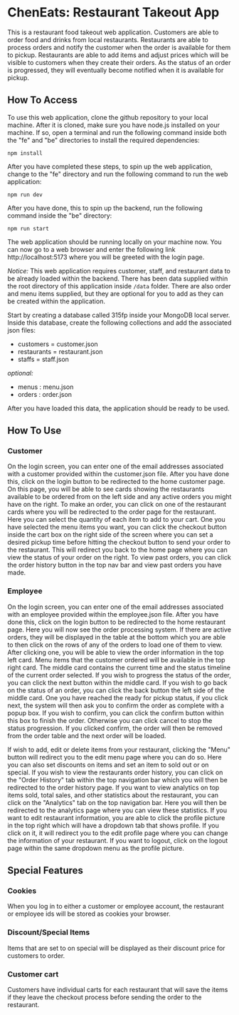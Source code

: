 # ChenEats: Restaurant Takeout App
This is a restaurant food takeout web application. Customers are able to order food and drinks from local restaurants. Restaurants are able to process orders and notify the customer when the order is available for them to pickup. Restaurants are able to add items and adjust prices which will be visible to customers when they create their orders. As the status of an order is progressed, they will eventually become notified when it is available for pickup.

## How To Access
To use this web application, clone the github repository to your local machine. After it is cloned, make sure you have node.js installed on your machine. If so, open a terminal and run the following command inside both the "fe" and "be" directories to install the required dependencies:

`npm install`

After you have completed these steps, to spin up the web application, change to the "fe" directory and run the following command to run the web application:

`npm run dev`

After you have done, this to spin up the backend, run the following command inside the "be" directory:

`npm run start`

The web application should be running locally on your machine now. You can now go to a web browser and enter the following link http://localhost:5173 where you will be greeted with the login page.

_Notice:_ This web application requires customer, staff, and restaurant data to be already loaded within the backend. There has been data supplied within the root directory of this application inside `/data` folder. There are also order and menu items supplied, but they are optional for you to add as they can be created within the application. 

Start by creating a database called 315fp inside your MongoDB local server. Inside this database, create the following collections and add the associated json files:

- customers = customer.json
- restaurants = restaurant.json
- staffs = staff.json
  
_optional:_
- menus : menu.json
- orders : order.json

After you have loaded this data, the application should be ready to be used.

## How To Use

### Customer
On the login screen, you can enter one of the email addresses associated with a customer provided within the customer.json file. After you have done this, click on the login button to be redirected to the home customer page. On this page, you will be able to see cards showing the restaurants available to be ordered from on the left side and any active orders you might have on the right. To make an order, you can click on one of the restaurant cards where you will be redirected to the order page for the restaurant. Here you can select the quantity of each item to add to your cart. One you have selected the menu items you want, you can click the checkout button inside the cart box on the right side of the screen where you can set a desired pickup time before hitting the checkout button to send your order to the restaurant. This will redirect you back to the home page where you can view the status of your order on the right. To view past orders, you can click the order history button in the top nav bar and view past orders you have made.

### Employee
On the login screen, you can enter one of the email addresses associated with an employee provided within the employee.json file. After you have done this, click on the login button to be redirected to the home restaurant page. Here you will now see the order processing system. If there are active orders, they will be displayed in the table at the bottom which you are able to then click on the rows of any of the orders to load one of them to view. After clicking one, you will be able to view the order information in the top left card. Menu items that the customer ordered will be available in the top right card. The middle card contains the current time and the status timeline of the current order selected. If you wish to progress the status of the order, you can click the next button within the middle card. If you wish to go back on the status of an order, you can click the back button the left side of the middle card. One you have reached the ready for pickup status, if you click next, the system will then ask you to confirm the order as complete with a popup box. If you wish to confirm, you can click the confirm button within this box to finish the order. Otherwise you can click cancel to stop the status progression. If you clicked confirm, the order will then be removed from the order table and the next order will be loaded.

If wish to add, edit or delete items from your restaurant, clicking the "Menu" button will redirect you to the edit menu page where you can do so. Here you can also set discounts on items and set an item to sold out or on special. If you wish to view the restaurants order history, you can click on the "Order History" tab within the top navigation bar which you will then be redirected to the order history page. If you want to view analytics on top items sold, total sales, and other statistics about the restaurant, you can click on the "Analytics" tab on the top navigation bar. Here you will then be redirected to the analytics page where you can view these statistics. If you want to edit restaurant information, you are able to click the profile picture in the top right which will have a dropdown tab that shows profile. If you click on it, it will redirect you to the edit profile page where you can change the information of your restaurant. If you want to logout, click on the logout page within the same dropdown menu as the profile picture.

## Special Features
### Cookies
When you log in to either a customer or employee account, the restaurant or employee ids will be stored as cookies your browser.
### Discount/Special Items
Items that are set to on special will be displayed as their discount price for customers to order.
### Customer cart
Customers have individual carts for each restaurant that will save the items if they leave the checkout process before sending the order to the restaurant.
